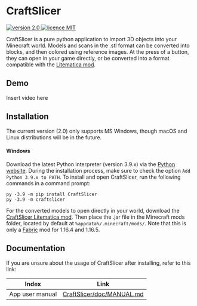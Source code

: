 # CraftSlicer

<p>
<a href="https://github.com/badges/shields/graphs/contributors">
        <img src="https://img.shields.io/badge/version-2.0-brightgreen" alt="version 2.0"/>
        <img src="https://img.shields.io/github/license/ThatAquarel/CraftSlicer" alt="licence MIT"/>
</a>
</p>

CraftSlicer is a pure python application to import 3D objects into your Minecraft world. Models and scans in the .stl
format can be converted into blocks, and then colored using reference images. At the press of a button, they can open in
your game directly, or be converted into a format compatible with
the [Litematica mod](https://github.com/maruohon/litematic).

## Demo

Insert video here

## Installation

The current version (2.0) only supports MS Windows, though macOS and Linux distributions will be in the future.

#### Windows

Download the latest Python interpreter (version 3.9.x) via the [Python website](https://www.python.org/downloads/).
During the installation process, make sure to check the option `Add Python 3.9.x to PATH`. To install and open
CraftSlicer, run the following commands in a command prompt:

```shell
py -3.9 -m pip install CraftSlicer
py -3.9 -m craftslicer
```

For the converted models to open directly in your world, download
the [CraftSlicer Litematica mod](https://github.com/ThatAquarel/litematica/releases/). Then place the .jar file in the
Minecraft mods folder, located by default at `%appdata%/.minecraft/mods/`. Note that this is only
a [Fabric](https://fabricmc.net/) mod for 1.16.4 and 1.16.5.

## Documentation

If you are unsure about the usage of CraftSlicer after installing, refer to this link:

|Index          |Link                                                                                              |
|---------------|--------------------------------------------------------------------------------------------------|
|App user manual| [CraftSlicer/doc/MANUAL.md](https://github.com/ThatAquarel/CraftSlicer/blob/master/doc/MANUAL.md)|
